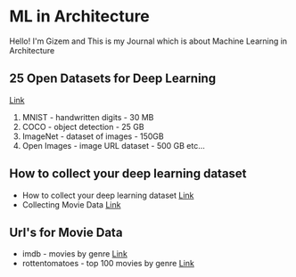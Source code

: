 # ML in Architecture

Hello! I'm Gizem and This is my Journal which is about Machine Learning in Architecture 


## 25 Open Datasets for Deep Learning

[Link](https://www.analyticsvidhya.com/blog/2018/03/comprehensive-collection-deep-learning-datasets/) 

1. MNIST - handwritten digits - 30 MB
2. COCO - object detection - 25 GB
3. ImageNet - dataset of images - 150GB
4. Open Images - image URL dataset - 500 GB
etc...

## How to collect your deep learning dataset

- How to collect your deep learning dataset [Link](https://towardsdatascience.com/how-to-collect-your-deep-learning-dataset-2e0eefc0ba24)
- Collecting Movie Data [Link](https://towardsdatascience.com/collecting-movie-data-445ca1ead8e5)

## Url's for Movie Data

- imdb - movies by genre [Link](https://www.imdb.com/feature/genre/?ref_=nv_ch_gr)
- rottentomatoes - top 100 movies by genre  [Link](https://www.rottentomatoes.com/top/bestofrt/top_100_western_movies/)
